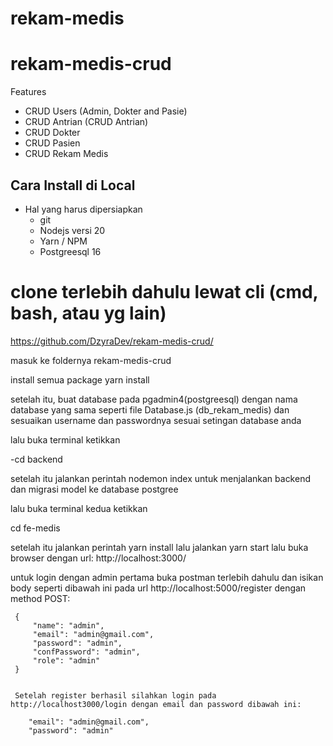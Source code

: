 ﻿# rekam-medis
# rekam-medis-crud

Features

-   CRUD Users (Admin, Dokter and Pasie)
-   CRUD Antrian (CRUD Antrian)
-   CRUD Dokter 
-   CRUD Pasien 
-   CRUD Rekam Medis 

## Cara Install di Local

-   Hal yang harus dipersiapkan
    -   git
    -   Nodejs versi 20
    -   Yarn / NPM
    -   Postgreesql 16

# clone terlebih dahulu lewat cli (cmd, bash, atau yg lain)
https://github.com/DzyraDev/rekam-medis-crud/


 masuk ke foldernya
rekam-medis-crud

 install semua package
yarn install



setelah itu, buat database pada pgadmin4(postgreesql) dengan nama database yang sama seperti file Database.js (db_rekam_medis) dan sesuaikan username dan passwordnya sesuai setingan database anda

 lalu buka terminal ketikkan 

-cd backend

setelah itu jalankan perintah nodemon index untuk menjalankan backend dan migrasi model ke database postgree

lalu buka terminal kedua ketikkan 

cd fe-medis

setelah itu jalankan perintah yarn install lalu jalankan yarn start  lalu buka browser dengan url: http://localhost:3000/

untuk login dengan admin pertama buka postman terlebih dahulu dan isikan body seperti dibawah ini pada url http://localhost:5000/register dengan method POST:
```
 {
     "name": "admin",
     "email": "admin@gmail.com",
     "password": "admin",
     "confPassword": "admin",
     "role": "admin"
 }


 Setelah register berhasil silahkan login pada http://localhost3000/login dengan email dan password dibawah ini:
 
    "email": "admin@gmail.com",
    "password": "admin"

```
